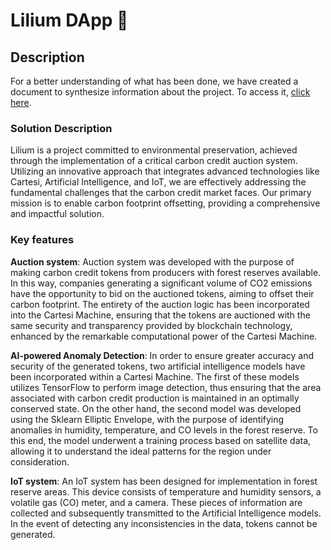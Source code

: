 # Lilium DApp 🌱

## Description

For a better understanding of what has been done, we have created a document to synthesize information about the project. To access it, [click here](https://docs.google.com/document/d/1RfbDsmtZjTl7tXZozANX4p2hKx_803SoaTvxjrp4LLk/edit?usp=sharing).

### Solution Description

Lilium is a project committed to environmental preservation, achieved through the implementation of a critical carbon credit auction system. Utilizing an innovative approach that integrates advanced technologies like Cartesi, Artificial Intelligence, and IoT, we are effectively addressing the fundamental challenges that the carbon credit market faces. Our primary mission is to enable carbon footprint offsetting, providing a comprehensive and impactful solution.

### Key features

**Auction system**: Auction system was developed with the purpose of making carbon credit tokens from producers with forest reserves available. In this way, companies generating a significant volume of CO2 emissions have the opportunity to bid on the auctioned tokens, aiming to offset their carbon footprint. The entirety of the auction logic has been incorporated into the Cartesi Machine, ensuring that the tokens are auctioned with the same security and transparency provided by blockchain technology, enhanced by the remarkable computational power of the Cartesi Machine.


**AI-powered Anomaly Detection**: In order to ensure greater accuracy and security of the generated tokens, two artificial intelligence models have been incorporated within a Cartesi Machine. The first of these models utilizes TensorFlow to perform image detection, thus ensuring that the area associated with carbon credit production is maintained in an optimally conserved state. On the other hand, the second model was developed using the Sklearn Elliptic Envelope, with the purpose of identifying anomalies in humidity, temperature, and CO levels in the forest reserve. To this end, the model underwent a training process based on satellite data, allowing it to understand the ideal patterns for the region under consideration.

**IoT system**: An IoT system has been designed for implementation in forest reserve areas. This device consists of temperature and humidity sensors, a volatile gas (CO) meter, and a camera. These pieces of information are collected and subsequently transmitted to the Artificial Intelligence models. In the event of detecting any inconsistencies in the data, tokens cannot be generated.
